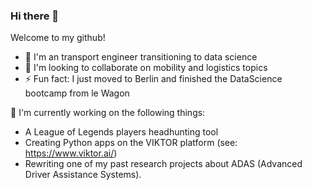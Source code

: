 ### Hi there 👋

Welcome to my github!

- 🌱 I'm an transport engineer transitioning to data science
- 👯 I'm looking to collaborate on mobility and logistics topics
- ⚡ Fun fact: I just moved to Berlin and finished the DataScience bootcamp from le Wagon

🔭 I'm currently working on the following things: 
- A League of Legends players headhunting tool
- Creating Python apps on the VIKTOR platform (see: https://www.viktor.ai/)
- Rewriting one of my past research projects about ADAS (Advanced Driver Assistance Systems).

